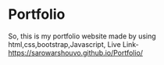 # Portfolio
So, this is my portfolio website made by using html,css,bootstrap,Javascript,
Live Link-
https://sarowarshouvo.github.io/Portfolio/

